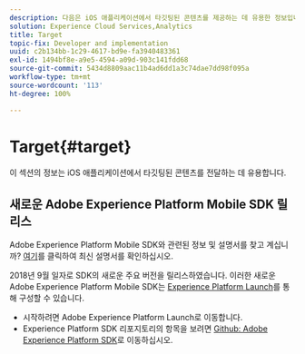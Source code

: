 ```yaml
---
description: 다음은 iOS 애플리케이션에서 타깃팅된 콘텐츠를 제공하는 데 유용한 정보입니다.
solution: Experience Cloud Services,Analytics
title: Target
topic-fix: Developer and implementation
uuid: c2b134bb-1c29-4617-bd9e-fa3940483361
exl-id: 1494bf8e-a9e5-4594-a09d-903c141fdd68
source-git-commit: 5434d8809aac11b4ad6dd1a3c74dae7dd98f095a
workflow-type: tm+mt
source-wordcount: '113'
ht-degree: 100%

---
```


# Target{#target}

이 섹션의 정보는 iOS 애플리케이션에서 타깃팅된 콘텐츠를 전달하는 데 유용합니다.

## 새로운 Adobe Experience Platform Mobile SDK 릴리스

Adobe Experience Platform Mobile SDK와 관련된 정보 및 설명서를 찾고 계십니까? [여기](https://aep-sdks.gitbook.io/docs/)를 클릭하여 최신 설명서를 확인하십시오.

2018년 9월 일자로 SDK의 새로운 주요 버전을 릴리스하였습니다. 이러한 새로운 Adobe Experience Platform Mobile SDK는 [Experience Platform Launch](https://www.adobe.com/kr/experience-platform/launch.html)를 통해 구성할 수 있습니다.

* 시작하려면 Adobe Experience Platform Launch로 이동합니다.
* Experience Platform SDK 리포지토리의 항목을 보려면 [Github: Adobe Experience Platform SDK](https://github.com/Adobe-Marketing-Cloud/acp-sdks)로 이동하십시오.
